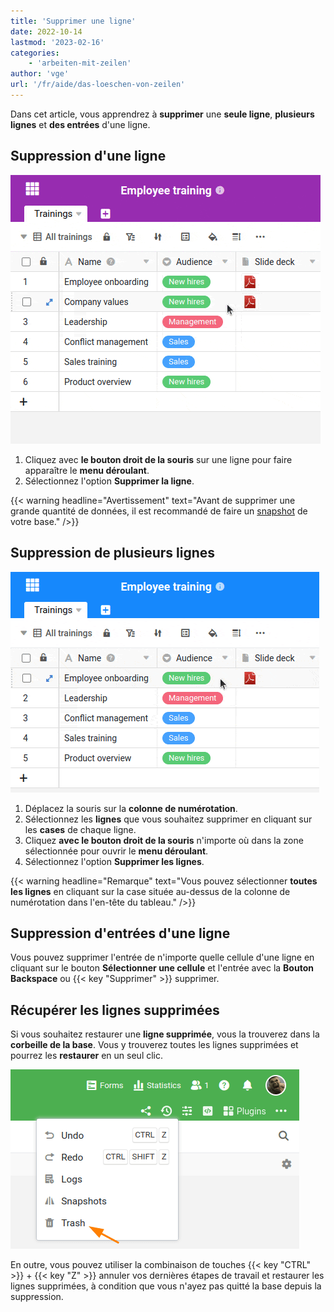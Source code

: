 ```yaml
---
title: 'Supprimer une ligne'
date: 2022-10-14
lastmod: '2023-02-16'
categories:
    - 'arbeiten-mit-zeilen'
author: 'vge'
url: '/fr/aide/das-loeschen-von-zeilen'
---
```


Dans cet article, vous apprendrez à **supprimer** une **seule ligne**, **plusieurs lignes** et **des entrées** d'une ligne.

## Suppression d'une ligne

![Supprimer une ligne dans SeaTable](images/delete-a-row.gif)

1. Cliquez avec **le bouton droit de la souris** sur une ligne pour faire apparaître le **menu déroulant**.
2. Sélectionnez l'option **Supprimer la ligne**.

{{< warning  headline="Avertissement"  text="Avant de supprimer une grande quantité de données, il est recommandé de faire un [snapshot](https://seatable.io/fr/docs/historie-und-versionen/speichern-der-aktuellen-base-als-snapshot/) de votre base." />}}

## Suppression de plusieurs lignes

![Suppression de plusieurs lignes dans une base](images/delete-multiple-rows.gif)

1. Déplacez la souris sur la **colonne de numérotation**.
2. Sélectionnez les **lignes** que vous souhaitez supprimer en cliquant sur les **cases** de chaque ligne.
3. Cliquez **avec le bouton droit de la souris** n'importe où dans la zone sélectionnée pour ouvrir le **menu déroulant**.
4. Sélectionnez l'option **Supprimer les lignes**.

{{< warning  headline="Remarque"  text="Vous pouvez sélectionner **toutes les lignes** en cliquant sur la case située au-dessus de la colonne de numérotation dans l'en-tête du tableau." />}}

## Suppression d'entrées d'une ligne

Vous pouvez supprimer l'entrée de n'importe quelle cellule d'une ligne en cliquant sur le bouton **Sélectionner une cellule** et l'entrée avec la **Bouton Backspace** ou {{< key "Supprimer" >}} supprimer.

## Récupérer les lignes supprimées

Si vous souhaitez restaurer une **ligne supprimée**, vous la trouverez dans la **corbeille de la base**. Vous y trouverez toutes les lignes supprimées et pourrez les **restaurer** en un seul clic.

![Récupérer les lignes supprimées](images/restore-rows-from-trash.png)

En outre, vous pouvez utiliser la combinaison de touches {{< key "CTRL" >}} + {{< key "Z" >}} annuler vos dernières étapes de travail et restaurer les lignes supprimées, à condition que vous n'ayez pas quitté la base depuis la suppression.
